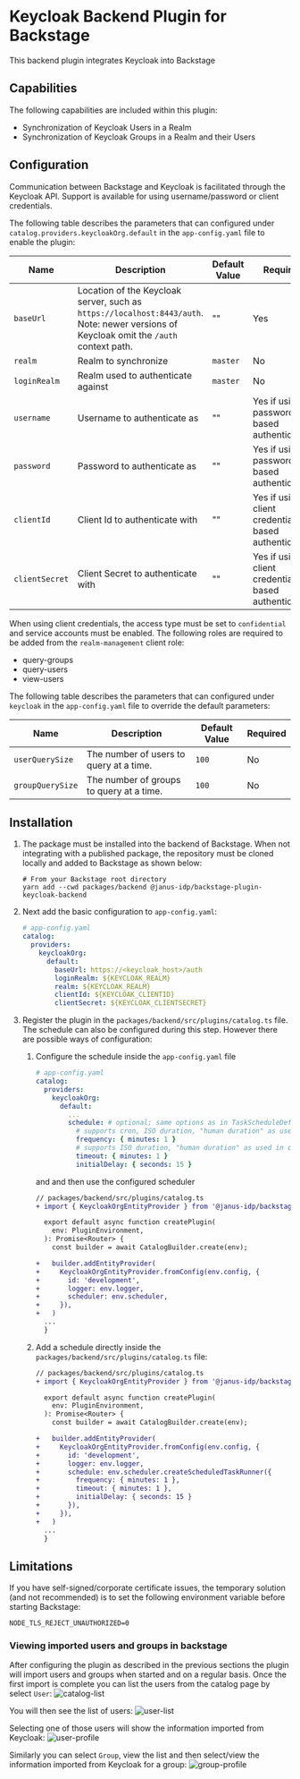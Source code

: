 # Keycloak Backend Plugin for Backstage

This backend plugin integrates Keycloak into Backstage

## Capabilities

The following capabilities are included within this plugin:

- Synchronization of Keycloak Users in a Realm
- Synchronization of Keycloak Groups in a Realm and their Users

## Configuration

Communication between Backstage and Keycloak is facilitated through the Keycloak API. Support is available for using username/password or client credentials.

The following table describes the parameters that can configured under `catalog.providers.keycloakOrg.default` in the `app-config.yaml` file to enable the plugin:

| Name           | Description                                                                                                                             | Default Value | Required                                             |
| -------------- | --------------------------------------------------------------------------------------------------------------------------------------- | ------------- | ---------------------------------------------------- |
| `baseUrl`      | Location of the Keycloak server, such as `https://localhost:8443/auth`. Note: newer versions of Keycloak omit the `/auth` context path. | ""            | Yes                                                  |
| `realm`        | Realm to synchronize                                                                                                                    | `master`      | No                                                   |
| `loginRealm`   | Realm used to authenticate against                                                                                                      | `master`      | No                                                   |
| `username`     | Username to authenticate as                                                                                                             | ""            | Yes if using password based authentication           |
| `password`     | Password to authenticate as                                                                                                             | ""            | Yes if using password based authentication           |
| `clientId`     | Client Id to authenticate with                                                                                                          | ""            | Yes if using client credentials based authentication |
| `clientSecret` | Client Secret to authenticate with                                                                                                      | ""            | Yes if using client credentials based authentication |

When using client credentials, the access type must be set to `confidential` and service accounts must be enabled. The following roles are required to be added from the `realm-management` client role:

- query-groups
- query-users
- view-users

The following table describes the parameters that can configured under `keycloak` in the `app-config.yaml` file to override the default parameters:

| Name             | Description                              | Default Value | Required |
| ---------------- | ---------------------------------------- | ------------- | -------- |
| `userQuerySize`  | The number of users to query at a time.  | `100`         | No       |
| `groupQuerySize` | The number of groups to query at a time. | `100`         | No       |

## Installation

1. The package must be installed into the backend of Backstage. When not integrating with a published package, the repository must be cloned locally and added to Backstage as shown below:

   ```shell
   # From your Backstage root directory
   yarn add --cwd packages/backend @janus-idp/backstage-plugin-keycloak-backend
   ```

2. Next add the basic configuration to `app-config.yaml`:

   ```yaml
   # app-config.yaml
   catalog:
     providers:
       keycloakOrg:
         default:
           baseUrl: https://<keycloak_host>/auth
           loginRealm: ${KEYCLOAK_REALM}
           realm: ${KEYCLOAK_REALM}
           clientId: ${KEYCLOAK_CLIENTID}
           clientSecret: ${KEYCLOAK_CLIENTSECRET}
   ```

3. Register the plugin in the `packages/backend/src/plugins/catalog.ts` file. The schedule can also be configured during this step. However there are possible ways of configuration:

   1. Configure the schedule inside the `app-config.yaml` file

      ```yaml
      # app-config.yaml
      catalog:
        providers:
          keycloakOrg:
            default:
              ...
              schedule: # optional; same options as in TaskScheduleDefinition
                # supports cron, ISO duration, "human duration" as used in code
                frequency: { minutes: 1 }
                # supports ISO duration, "human duration" as used in code
                timeout: { minutes: 1 }
                initialDelay: { seconds: 15 }
      ```

      and and then use the configured scheduler

      ```diff
      // packages/backend/src/plugins/catalog.ts
      + import { KeycloakOrgEntityProvider } from '@janus-idp/backstage-plugin-keycloak-backend';

        export default async function createPlugin(
          env: PluginEnvironment,
        ): Promise<Router> {
          const builder = await CatalogBuilder.create(env);

      +   builder.addEntityProvider(
      +     KeycloakOrgEntityProvider.fromConfig(env.config, {
      +       id: 'development',
      +       logger: env.logger,
      +       scheduler: env.scheduler,
      +     }),
      +   )
        ...
        }
      ```

   2. Add a schedule directly inside the `packages/backend/src/plugins/catalog.ts` file:

      ```diff
      // packages/backend/src/plugins/catalog.ts
      + import { KeycloakOrgEntityProvider } from '@janus-idp/backstage-plugin-keycloak-backend';

        export default async function createPlugin(
          env: PluginEnvironment,
        ): Promise<Router> {
          const builder = await CatalogBuilder.create(env);

      +   builder.addEntityProvider(
      +     KeycloakOrgEntityProvider.fromConfig(env.config, {
      +       id: 'development',
      +       logger: env.logger,
      +       schedule: env.scheduler.createScheduledTaskRunner({
      +         frequency: { minutes: 1 },
      +         timeout: { minutes: 1 },
      +         initialDelay: { seconds: 15 }
      +       }),
      +     }),
      +   )
        ...
        }
      ```

## Limitations

If you have self-signed/corporate certificate issues, the temporary solution (and not recommended) is to set the following environment variable before starting Backstage:

`NODE_TLS_REJECT_UNAUTHORIZED=0`

### Viewing imported users and groups in backstage

After configuring the plugin as described in the previous sections the plugin
will import users and groups when started and on a regular basis. Once
the first import is complete you can list the users from the catalog page
by select `User`:
![catalog-list](./images/users.jpg)

You will then see the list of users:
![user-list](./images/user-list.jpg)

Selecting one of those users will show the information imported from Keycloak:
![user-profile](./images/user2.jpg)

Similarly you can select `Group`, view the list and then select/view the information imported from
Keycloak for a group:
![group-profile](./images/group1.jpg)
